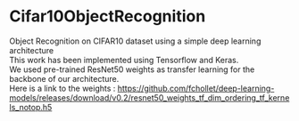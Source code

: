 # Cifar10ObjectRecognition
Object Recognition on CIFAR10 dataset using a simple deep learning architecture<br>
This work has been implemented using Tensorflow and Keras.<br>
We used pre-trained ResNet50 weights as transfer learning for the backbone of our architecture.<br>
Here is a link to the weights : https://github.com/fchollet/deep-learning-models/releases/download/v0.2/resnet50_weights_tf_dim_ordering_tf_kernels_notop.h5 <br>
